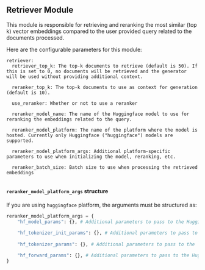 ## Retriever Module

This module is responsible for retrieving and reranking the most similar (top k) vector embeddings compared to the user provided query related to the documents processed.

Here are the configurable parameters for this module:

```
retriever:
  retriever_top_k: The top-k documents to retrieve (default is 50). If this is set to 0, no documents will be retrieved and the generator will be used without providing additional context.
  
  reranker_top_k: The top-k documents to use as context for generation (default is 10).
  
  use_reranker: Whether or not to use a reranker

  reranker_model_name: The name of the Huggingface model to use for reranking the embeddings related to the query.

  reranker_model_platform: The name of the platform where the model is hosted. Currently only Huggingface ("huggingface") models are supported.
  
  reranker_model_platform_args: Additional platform-specific parameters to use when initializing the model, reranking, etc.

  reranker_batch_size: Batch size to use when processing the retrieved embeddings
  
```

#### `reranker_model_platform_args` structure
If you are using `huggingface` platform, the arguments must be structured as:
  ```python
  reranker_model_platform_args = {
      "hf_model_params": {}, # Additional parameters to pass to the Huggingface model's `from_pretrained` initializer method.
  
      "hf_tokenizer_init_params": {}, # Additional parameters to pass to the Huggingface tokenizer's `from_pretrained` initializer method.
      
      "hf_tokenizer_params": {}, # Additional parameters to pass to the `tokenizer` method for the Huggingface model.
      
      "hf_forward_params": {}, # Additional parameters to pass to the Huggingface model's `forward` method.
  }
  ```
